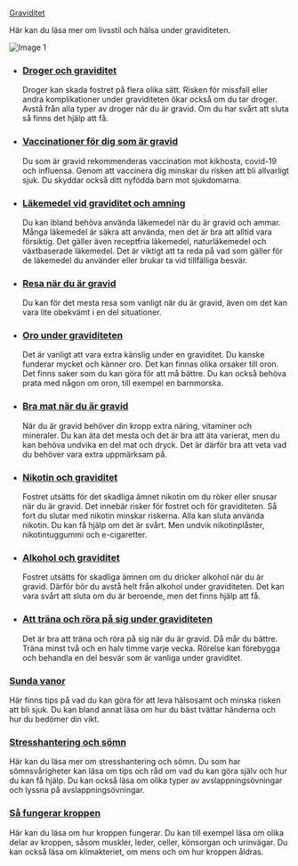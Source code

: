 [Graviditet](https://www.1177.se/barn--gravid/graviditet/)

Här kan du läsa mer om livsstil och hälsa under graviditeten.

![Image 1](https://www.1177.se/globalassets/1177/nationell/media/fotografier/barn-och-gravid/graviditet/gravid-och-halsa/gravid_promenad_spegel.jpg?saved=2024-03-27+04:25)

*   ### [Droger och graviditet](https://www.1177.se/barn--gravid/graviditet/livsstil-och-halsa-under-graviditeten/droger-och-graviditet/)
    
    Droger kan skada fostret på flera olika sätt. Risken för missfall eller andra komplikationer under graviditeten ökar också om du tar droger. Avstå från alla typer av droger när du är gravid. Om du har svårt att sluta så finns det hjälp att få.
    
*   ### [Vaccinationer för dig som är gravid](https://www.1177.se/barn--gravid/graviditet/livsstil-och-halsa-under-graviditeten/vaccinationer-for-dig-som-ar-gravid/)
    
    Du som är gravid rekommenderas vaccination mot kikhosta, covid-19 och influensa. Genom att vaccinera dig minskar du risken att bli allvarligt sjuk. Du skyddar också ditt nyfödda barn mot sjukdomarna.
    
*   ### [Läkemedel vid graviditet och amning](https://www.1177.se/barn--gravid/graviditet/livsstil-och-halsa-under-graviditeten/lakemedel-vid-graviditet-och-amning/)
    
    Du kan ibland behöva använda läkemedel när du är gravid och ammar. Många läkemedel är säkra att använda, men det är bra att alltid vara försiktig. Det gäller även receptfria läkemedel, naturläkemedel och växtbaserade läkemedel. Det är viktigt att ta reda på vad som gäller för de läkemedel du använder eller brukar ta vid tillfälliga besvär.
    
*   ### [Resa när du är gravid](https://www.1177.se/barn--gravid/graviditet/livsstil-och-halsa-under-graviditeten/resa-nar-du-ar-gravid/)
    
    Du kan för det mesta resa som vanligt när du är gravid, även om det kan vara lite obekvämt i en del situationer.
    
*   ### [Oro under graviditeten](https://www.1177.se/barn--gravid/graviditet/livsstil-och-halsa-under-graviditeten/oro-under-graviditeten/)
    
    Det är vanligt att vara extra känslig under en graviditet. Du kanske funderar mycket och känner oro. Det kan finnas olika orsaker till oron. Det finns saker som du kan göra för att må bättre. Du kan också behöva prata med någon om oron, till exempel en barnmorska.
    
*   ### [Bra mat när du är gravid](https://www.1177.se/barn--gravid/graviditet/livsstil-och-halsa-under-graviditeten/bra-mat-nar-du-ar-gravid/)
    
    När du är gravid behöver din kropp extra näring, vitaminer och mineraler. Du kan äta det mesta och det är bra att äta varierat, men du kan behöva undvika en del mat och dryck. Det är därför bra att veta vad du behöver vara extra uppmärksam på.
    
*   ### [Nikotin och graviditet](https://www.1177.se/barn--gravid/graviditet/livsstil-och-halsa-under-graviditeten/nikotin-och-graviditet/)
    
    Fostret utsätts för det skadliga ämnet nikotin om du röker eller snusar när du är gravid. Det innebär risker för fostret och för graviditeten. Så fort du slutar med nikotin minskar riskerna. Alla kan sluta använda nikotin. Du kan få hjälp om det är svårt. Men undvik nikotinplåster, nikotintuggummi och e-cigaretter.
    
*   ### [Alkohol och graviditet](https://www.1177.se/barn--gravid/graviditet/livsstil-och-halsa-under-graviditeten/alkohol-och-graviditet/)
    
    Fostret utsätts för skadliga ämnen om du dricker alkohol när du är gravid. Därför bör du avstå helt från alkohol under graviditeten. Det kan vara svårt att sluta om du är beroende, men det finns hjälp att få.
    
*   ### [Att träna och röra på sig under graviditeten](https://www.1177.se/barn--gravid/graviditet/livsstil-och-halsa-under-graviditeten/fysisk-aktivitet-under-graviditeten/)
    
    Det är bra att träna och röra på sig när du är gravid. Då mår du bättre. Träna minst två och en halv timme varje vecka. Rörelse kan förebygga och behandla en del besvär som är vanliga under graviditet.
    

### [Sunda vanor](https://www.1177.se/liv--halsa/sunda-vanor/)

Här finns tips på vad du kan göra för att leva hälsosamt och minska risken att bli sjuk. Du kan bland annat läsa om hur du bäst tvättar händerna och hur du bedömer din vikt.

### [Stresshantering och sömn](https://www.1177.se/liv--halsa/stresshantering-och-somn/)

Här kan du läsa mer om stresshantering och sömn. Du som har sömnsvårigheter kan läsa om tips och råd om vad du kan göra själv och hur du kan få hjälp. Du kan också läsa om olika typer av avslappningsövningar och lyssna på avslappningsövningar.

### [Så fungerar kroppen](https://www.1177.se/liv--halsa/sa-fungerar-kroppen/)

Här kan du läsa om hur kroppen fungerar. Du kan till exempel läsa om olika delar av kroppen, såsom muskler, leder, celler, könsorgan och urinvägar. Du kan också läsa om klimakteriet, om mens och om hur kroppen åldras.